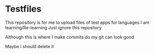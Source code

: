 # Testfiles
This repository is for me to upload files of test apps for languages I am learning/Re-learning
Just ignore this repository

Although this is where I make commits do my git can look good


Maybe I should delete it